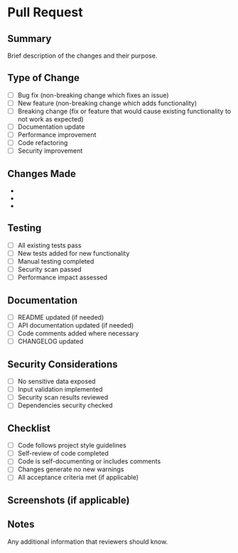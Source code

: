 # Pull Request

## Summary
Brief description of the changes and their purpose.

## Type of Change
- [ ] Bug fix (non-breaking change which fixes an issue)
- [ ] New feature (non-breaking change which adds functionality)
- [ ] Breaking change (fix or feature that would cause existing functionality to not work as expected)
- [ ] Documentation update
- [ ] Performance improvement
- [ ] Code refactoring
- [ ] Security improvement

## Changes Made
- 
- 
- 

## Testing
- [ ] All existing tests pass
- [ ] New tests added for new functionality
- [ ] Manual testing completed
- [ ] Security scan passed
- [ ] Performance impact assessed

## Documentation
- [ ] README updated (if needed)
- [ ] API documentation updated (if needed)
- [ ] Code comments added where necessary
- [ ] CHANGELOG updated

## Security Considerations
- [ ] No sensitive data exposed
- [ ] Input validation implemented
- [ ] Security scan results reviewed
- [ ] Dependencies security checked

## Checklist
- [ ] Code follows project style guidelines
- [ ] Self-review of code completed
- [ ] Code is self-documenting or includes comments
- [ ] Changes generate no new warnings
- [ ] All acceptance criteria met (if applicable)

## Screenshots (if applicable)

## Notes
Any additional information that reviewers should know.